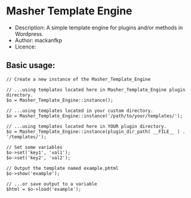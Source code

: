 Masher Template Engine
================================

* Description: A simple template engine for plugins and/or methods in Wordpress.
* Author: mackanfkp
* Licence: 


Basic usage:
--------------------------------

	// Create a new instance of the Masher_Template_Engine

	// ...using templates located here in Masher_Template_Engine plugin directory.
	$o = Masher_Template_Engine::instance();

	// ...using templates located in your custom directory.
	$o = Masher_Template_Engine::instance('/path/to/your/templates/');

	// ...using templates located here in YOUR plugin directory.
	$o = Masher_Template_Engine::instance(plugin_dir_path( __FILE__ ) . '/templates/');

	// Set some variables
	$o->set('key1', 'val1');
	$o->set('key2', 'val2');

	// Output the template named example.phtml
	$o->show('example');

	// ...or save output to a variable
	$html = $o->load('example');
